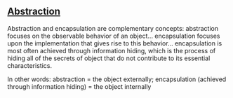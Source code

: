 [**Abstraction**](http://stackoverflow.com/questions/24626/abstraction-vs-information-hiding-vs-encapsulation/8694874#8694874)
---------------------------------
Abstraction and encapsulation are complementary concepts: abstraction focuses on the observable behavior of an object... encapsulation focuses upon the implementation that gives rise to this behavior... encapsulation is most often achieved through information hiding, which is the process of hiding all of the secrets of object that do not contribute to its essential characteristics.

In other words: abstraction = the object externally; encapsulation (achieved through information hiding) = the object internally
